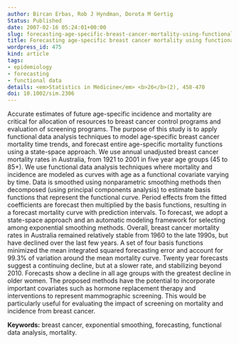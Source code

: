 ```yaml
---
author: Bircan Erbas, Rob J Hyndman, Dorota M Gertig
Status: Published
date: 2007-02-16 05:24:01+00:00
slug: forecasting-age-specific-breast-cancer-mortality-using-functional-data-models
title: Forecasting age-specific breast cancer mortality using functional data models
wordpress_id: 475
kind: article
tags:
- epidemiology
- forecasting
- functional data
details: <em>Statistics in Medicine</em> <b>26</b>(2), 458-470
doi: 10.1002/sim.2306
---
```


Accurate estimates of future age-specific incidence and mortality are critical for allocation of resources to breast cancer control programs and evaluation of screening programs. The purpose of this study is to apply functional data analysis techniques to model age-specific breast cancer mortality time trends, and forecast entire age-specific mortality functions using a state-space approach. We use annual unadjusted breast cancer mortality rates in Australia, from 1921 to 2001 in five year age groups (45 to 85+). We use functional data analysis techniques where mortality and incidence are modeled as curves with age as a functional covariate varying by time. Data is smoothed using nonparametric smoothing methods then decomposed (using principal components analysis) to estimate basis functions that represent the functional curve. Period effects from the fitted coefficients are forecast then multiplied by the basis functions, resulting in a forecast mortality curve with prediction intervals. To forecast, we adopt a state-space approach and an automatic modeling framework for selecting among exponential smoothing methods. Overall, breast cancer mortality rates in Australia remained relatively stable from 1960 to the late 1990s, but have declined over the last few years. A set of four basis functions minimized the mean integrated squared forecasting error and account for 99.3% of variation around the mean mortality curve. Twenty year forecasts suggest a continuing decline, but at a slower rate, and stabilizing beyond 2010. Forecasts show a decline in all age groups with the greatest decline in older women. The proposed methods have the potential to incorporate important covariates such as hormone replacement therapy and interventions to represent mammographic screening. This would be particularly useful for evaluating the impact of screening on mortality and incidence from breast cancer.

**Keywords:** breast cancer, exponential smoothing, forecasting, functional data analysis, mortality.
